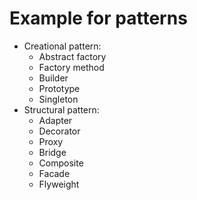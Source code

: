 # Example for patterns
- Creational pattern:
  - Abstract factory
  - Factory method
  - Builder
  - Prototype
  - Singleton
- Structural pattern:
  - Adapter
  - Decorator
  - Proxy
  - Bridge
  - Composite
  - Facade
  - Flyweight
